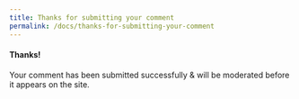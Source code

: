 ```yaml
---
title: Thanks for submitting your comment
permalink: /docs/thanks-for-submitting-your-comment
---
```


#### Thanks!

Your comment has been submitted successfully & will be moderated before it appears on the site.
